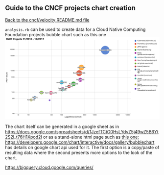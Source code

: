 ## Guide to the CNCF projects chart creation

[Back to the cncf/velocity README.md file](../README.md)

`analysis.rb` can be used to create data for a Cloud Native Computing Foundation projects bubble chart such as this one
![sample chart](./cncf_chart_example.png?raw=true "CNCF projects")

The chart itself can be generated in a google sheet as in https://docs.google.com/spreadsheets/d/1JzefTCtG0HsLYdvZ5j49wZ5B6Yt2S2l_t76H1Xpod2I
or as a stand-alone html page such as [this one: ](../charts/CNCF_bubble_chart_full_with_2016K8s.html)
https://developers.google.com/chart/interactive/docs/gallery/bubblechart has details on google chart api used for it.
The first option is a copy/paste of resulting data where the second presents more options to the look of the chart.



https://bigquery.cloud.google.com/queries/




